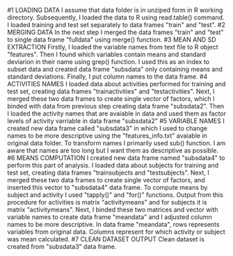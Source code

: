 #1 LOADING DATA
I assume that data folder is in unziped form in R working directory. Subsequently, I loaded the data to R using read.table() command. I loaded training and test set separately to data frames "train" and "test". 
#2 MERGING DATA
In the next step I merged the data frames "train" and "test" to single data frame "fulldata" using merge() function.
#3 MEAN AND SD EXTRACTION 
Firstly, I loaded the variable names from text file to R object "features". Then I found which variables contain means and standard deviarion in their name using grep() function. I used this as an index to subset data and created data frame "subsdata" only containing means and standard deviations. Finally, I put column names to the data frame.
#4 ACTIVITIES NAMES
I loaded data about activities performed for training and test set, creating data frames "trainactivities" and "testactivities". Next, I merged these two data frames to create single vector of factors, which I binded with data from previous step creating  data frame "subsdata2". Then I loaded the activity names that are avaiable in data and used them as factor levels of activity varriable in data frame "subsdata2"
#5 VARIABLE NAMES
I created new data frame called "subsdata3" in which I used to change names to be more descriptive using the "features_info.txt" avaiable in original data folder. To transform names I primarily used sub() function. I am aware that names are too long but I want them as descriptive as possible.
#6 MEANS COMPUTATION
I created new data frame named "subsdata4" to perform this part of analysis. I loaded data about subjects for training and test set, creating data frames "trainsubjects and "testsubjects". Next, I merged these two data frames to create single vector of factors, and inserted this vector to "subsdata4" data frame. To compute means by subject and activity I used "tapply()" and "for()" functions. Output from this procedure for activities is matrix "activitymeans" and for subjects it is matrix "activitymeans". Next, I binded these two matrices and vector with variable names to create data frame "meandata" and I adjusted column names to be more descriptive.  In data frame "meandata", rows represents variables from original data. Columns represent for which activity or subject was mean calculated.
#7 CLEAN DATASET OUTPUT
Clean dataset is created from "subsdata3" data frame.